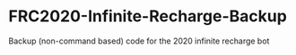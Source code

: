 # FRC2020-Infinite-Recharge-Backup
Backup (non-command based) code for the 2020 infinite recharge bot
